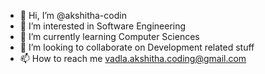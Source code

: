 - 👋 Hi, I’m @akshitha-codin
- 👀 I’m interested in Software Engineering
- 🌱 I’m currently learning Computer Sciences
- 💞️ I’m looking to collaborate on Development related stuff
- 📫 How to reach me vadla.akshitha.coding@gmail.com

<!---
akshitha-codin/akshitha-codin is a ✨ special ✨ repository because its `README.md` (this file) appears on your GitHub profile.
You can click the Preview link to take a look at your changes.
--->
